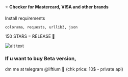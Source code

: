 ⭐ **Checker for Mastercard, VISA and other brands** 

Install requirements
```
colorama, requests, urllib3, json
```

150 STARS = RELEASE 💸




![alt text](https://i.imgur.com/Y7qmBeL.gif)



### If u want to buy Beta version,

dm me at telegram @liftium 📨 (chk price: 10$ - private api)




